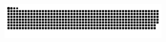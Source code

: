 <picture>
  <source media="(prefers-color-scheme: dark)" srcset="https://raw.githubusercontent.com/HDTianRu/HDTianRu/output/github-contribution-grid-snake-dark.svg">
  <source media="(prefers-color-scheme: light)" srcset="https://raw.githubusercontent.com/HDTianRu/HDTianRu/output/github-contribution-grid-snake.svg">
  <img alt="github contribution grid snake animation" src="https://raw.githubusercontent.com/HDTianRu/HDTianRu/output/github-contribution-grid-snake.svg">
</picture>
